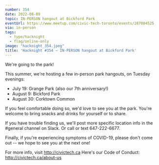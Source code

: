 ```yaml
---
number: 354
date: 2022-08-09
topic: IN-PERSON hangout at Bickford Park
eventUrl: https://www.meetup.com/civic-tech-toronto/events/287004525
via: in-person
tags:
  - type/hacknight
  - flag/online-only
image: "hacknight_354.jpeg"
title: 'Hacknight #354 – IN-PERSON hangout at Bickford Park'
---
```


We're going to the park!

This summer, we're hosting a few in-person park hangouts, on Tuesday evenings:

* July 19: Grange Park (also our 7th anniversary!)
* August 9: Bickford Park
* August 30: Corktown Common

If you feel comfortable doing so, we'd love to see you at the park. You're welcome to bring snacks and drinks for yourself or to share.

If you have trouble finding us, we'll post more specific location info in the \#general channel on Slack. Or call or text 647-222-6677.

Finally, if you're experiencing symptoms of COVID-19, please don't come out -- we hope to see you at the next one!

For more info, visit http://civictech.ca
Here's our Code of Conduct: http://civictech.ca/about-us
